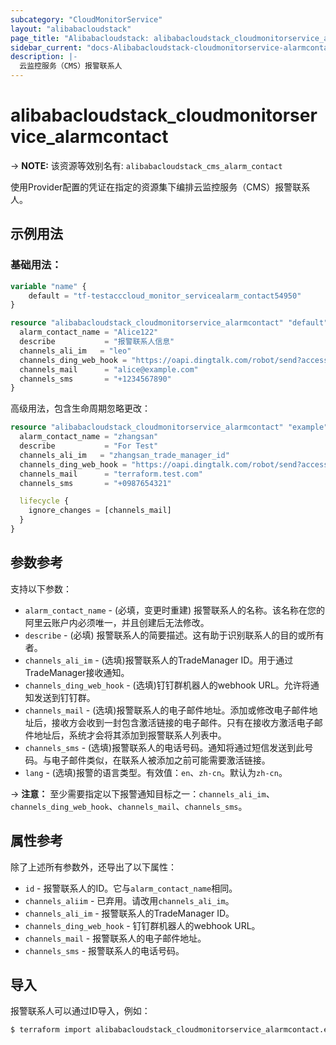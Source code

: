```yaml
---
subcategory: "CloudMonitorService"
layout: "alibabacloudstack"
page_title: "Alibabacloudstack: alibabacloudstack_cloudmonitorservice_alarmcontact"
sidebar_current: "docs-Alibabacloudstack-cloudmonitorservice-alarmcontact"
description: |- 
  云监控服务（CMS）报警联系人
---
```


# alibabacloudstack_cloudmonitorservice_alarmcontact
-> **NOTE:** 该资源等效别名有: `alibabacloudstack_cms_alarm_contact`

使用Provider配置的凭证在指定的资源集下编排云监控服务（CMS）报警联系人。

## 示例用法

### 基础用法：

```terraform
variable "name" {
    default = "tf-testacccloud_monitor_servicealarm_contact54950"
}

resource "alibabacloudstack_cloudmonitorservice_alarmcontact" "default" {
  alarm_contact_name = "Alice122"
  describe           = "报警联系人信息"
  channels_ali_im   = "leo"
  channels_ding_web_hook = "https://oapi.dingtalk.com/robot/send?access_token=7d49515e8ebf21106a80a9cc4bb3d2"
  channels_mail      = "alice@example.com"
  channels_sms       = "+1234567890"
}
```

高级用法，包含生命周期忽略更改：

```terraform
resource "alibabacloudstack_cloudmonitorservice_alarmcontact" "example" {
  alarm_contact_name = "zhangsan"
  describe           = "For Test"
  channels_ali_im   = "zhangsan_trade_manager_id"
  channels_ding_web_hook = "https://oapi.dingtalk.com/robot/send?access_token=abcde12345"
  channels_mail      = "terraform.test.com"
  channels_sms       = "+0987654321"

  lifecycle {
    ignore_changes = [channels_mail]
  }
}
```

## 参数参考

支持以下参数：

* `alarm_contact_name` - (必填，变更时重建) 报警联系人的名称。该名称在您的阿里云账户内必须唯一，并且创建后无法修改。
* `describe` - (必填) 报警联系人的简要描述。这有助于识别联系人的目的或所有者。
* `channels_ali_im` - (选填)报警联系人的TradeManager ID。用于通过TradeManager接收通知。
* `channels_ding_web_hook` - (选填)钉钉群机器人的webhook URL。允许将通知发送到钉钉群。
* `channels_mail` - (选填)报警联系人的电子邮件地址。添加或修改电子邮件地址后，接收方会收到一封包含激活链接的电子邮件。只有在接收方激活电子邮件地址后，系统才会将其添加到报警联系人列表中。
* `channels_sms` - (选填)报警联系人的电话号码。通知将通过短信发送到此号码。与电子邮件类似，在联系人被添加之前可能需要激活链接。
* `lang` - (选填)报警的语言类型。有效值：`en`、`zh-cn`。默认为`zh-cn`。

-> **注意：** 至少需要指定以下报警通知目标之一：`channels_ali_im`、`channels_ding_web_hook`、`channels_mail`、`channels_sms`。

## 属性参考

除了上述所有参数外，还导出了以下属性：

* `id` - 报警联系人的ID。它与`alarm_contact_name`相同。
* `channels_aliim` - 已弃用。请改用`channels_ali_im`。
* `channels_ali_im` - 报警联系人的TradeManager ID。
* `channels_ding_web_hook` - 钉钉群机器人的webhook URL。
* `channels_mail` - 报警联系人的电子邮件地址。
* `channels_sms` - 报警联系人的电话号码。

## 导入

报警联系人可以通过ID导入，例如：

```bash
$ terraform import alibabacloudstack_cloudmonitorservice_alarmcontact.example abc12345
```